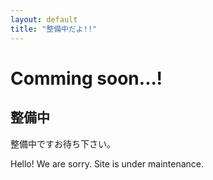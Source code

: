 ```yaml
---
layout: default
title: "整備中だよ!!"
---
```

# Comming soon...!
## 整備中
整備中ですお待ち下さい。

Hello!
We are sorry.
Site is under maintenance.
